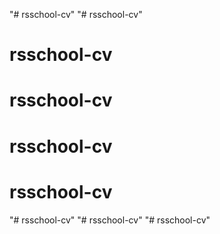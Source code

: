 "# rsschool-cv" 
"# rsschool-cv" 
# rsschool-cv
# rsschool-cv
# rsschool-cv
# rsschool-cv
"# rsschool-cv" 
"# rsschool-cv" 
"# rsschool-cv" 
